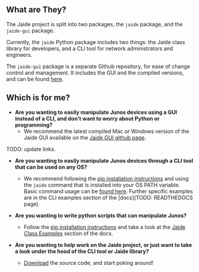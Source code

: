 ## What are They?  
The Jaide project is split into two packages, the `jaide` package, and the `jaide-gui` package.  

Currently, the `jaide` Python package includes two things: the Jaide class library for developers, and a CLI tool for network administrators and engineers.  

The `jaide-gui` package is a separate Github repository, for ease of change control and management. It includes the GUI and the compiled versions, and can be found [here](https://github.com/NetworkAutomation/jaide-gui).  

## Which is for me?  

 * **Are you wanting to easily manipulate Junos devices using a GUI instead of a CLI, and don't want to worry about Python or programming?**  
 	- We recommend the latest compiled Mac or Windows version of the Jaide GUI available on the [Jaide GUI github page](https://github.com/NetworkAutomation/jaide-gui).  

TODO: update links.  

 * **Are you wanting to easily manipulate Junos devices through a CLI tool that can be used on any OS?**  
 	- We recommend following the [pip installation instructions](installation.md) and using the `jaide` command that is installed into your OS PATH variable. Basic command usage can be [found here](usage.md). Further specific examples are in the CLI examples section of the [docs](TODO: READTHEDOCS page).  


 * **Are you wanting to write python scripts that can manipulate Junos?**  
 	- Follow the [pip installation instructions](installation.md) and take a look at the [Jaide Class Examples](examples/lib/examples.md) section of the docs.  

 * **Are you wanting to help work on the Jaide project, or just want to take a look under the hood of the CLI tool or Jaide library?**  
 	- [Download](https://github.com/NetworkAutomation/jaide) the source code, and start poking around!
 